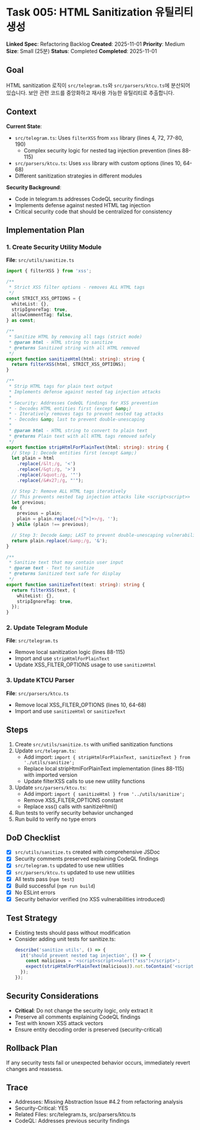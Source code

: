 # Task 005: HTML Sanitization 유틸리티 생성

**Linked Spec**: Refactoring Backlog
**Created**: 2025-11-01
**Priority**: Medium
**Size**: Small (25분)
**Status**: Completed
**Completed**: 2025-11-01

## Goal
HTML sanitization 로직이 `src/telegram.ts`와 `src/parsers/ktcu.ts`에 분산되어 있습니다.
보안 관련 코드를 중앙화하고 재사용 가능한 유틸리티로 추출합니다.

## Context
**Current State**:
- `src/telegram.ts`: Uses `filterXSS` from `xss` library (lines 4, 72, 77-80, 190)
  - Complex security logic for nested tag injection prevention (lines 88-115)
- `src/parsers/ktcu.ts`: Uses `xss` library with custom options (lines 10, 64-68)
- Different sanitization strategies in different modules

**Security Background**:
- Code in telegram.ts addresses CodeQL security findings
- Implements defense against nested HTML tag injection
- Critical security code that should be centralized for consistency

## Implementation Plan

### 1. Create Security Utility Module
**File**: `src/utils/sanitize.ts`

```typescript
import { filterXSS } from 'xss';

/**
 * Strict XSS filter options - removes ALL HTML tags
 */
const STRICT_XSS_OPTIONS = {
  whiteList: {},
  stripIgnoreTag: true,
  allowCommentTag: false,
} as const;

/**
 * Sanitize HTML by removing all tags (strict mode)
 * @param html - HTML string to sanitize
 * @returns Sanitized string with all HTML removed
 */
export function sanitizeHtml(html: string): string {
  return filterXSS(html, STRICT_XSS_OPTIONS);
}

/**
 * Strip HTML tags for plain text output
 * Implements defense against nested tag injection attacks
 *
 * Security: Addresses CodeQL findings for XSS prevention
 * - Decodes HTML entities first (except &amp;)
 * - Iteratively removes tags to prevent nested tag attacks
 * - Decodes &amp; last to prevent double-unescaping
 *
 * @param html - HTML string to convert to plain text
 * @returns Plain text with all HTML tags removed safely
 */
export function stripHtmlForPlainText(html: string): string {
  // Step 1: Decode entities first (except &amp;)
  let plain = html
    .replace(/&lt;/g, '<')
    .replace(/&gt;/g, '>')
    .replace(/&quot;/g, '"')
    .replace(/&#x27;/g, "'");

  // Step 2: Remove ALL HTML tags iteratively
  // This prevents nested tag injection attacks like <script<script>>
  let previous;
  do {
    previous = plain;
    plain = plain.replace(/<[^>]+>/g, '');
  } while (plain !== previous);

  // Step 3: Decode &amp; LAST to prevent double-unescaping vulnerability
  return plain.replace(/&amp;/g, '&');
}

/**
 * Sanitize text that may contain user input
 * @param text - Text to sanitize
 * @returns Sanitized text safe for display
 */
export function sanitizeText(text: string): string {
  return filterXSS(text, {
    whiteList: {},
    stripIgnoreTag: true,
  });
}
```

### 2. Update Telegram Module
**File**: `src/telegram.ts`
- Remove local sanitization logic (lines 88-115)
- Import and use `stripHtmlForPlainText`
- Update XSS_FILTER_OPTIONS usage to use `sanitizeHtml`

### 3. Update KTCU Parser
**File**: `src/parsers/ktcu.ts`
- Remove local XSS_FILTER_OPTIONS (lines 10, 64-68)
- Import and use `sanitizeHtml` or `sanitizeText`

## Steps
1. Create `src/utils/sanitize.ts` with unified sanitization functions
2. Update `src/telegram.ts`:
   - Add import: `import { stripHtmlForPlainText, sanitizeText } from './utils/sanitize';`
   - Replace local stripHtmlForPlainText implementation (lines 88-115) with imported version
   - Update filterXSS calls to use new utility functions
3. Update `src/parsers/ktcu.ts`:
   - Add import: `import { sanitizeHtml } from '../utils/sanitize';`
   - Remove XSS_FILTER_OPTIONS constant
   - Replace xss() calls with sanitizeHtml()
4. Run tests to verify security behavior unchanged
5. Run build to verify no type errors

## DoD Checklist
- [x] `src/utils/sanitize.ts` created with comprehensive JSDoc
- [x] Security comments preserved explaining CodeQL findings
- [x] `src/telegram.ts` updated to use new utilities
- [x] `src/parsers/ktcu.ts` updated to use new utilities
- [x] All tests pass (`npm test`)
- [x] Build successful (`npm run build`)
- [x] No ESLint errors
- [x] Security behavior verified (no XSS vulnerabilities introduced)

## Test Strategy
- Existing tests should pass without modification
- Consider adding unit tests for sanitize.ts:
  ```typescript
  describe('sanitize utils', () => {
    it('should prevent nested tag injection', () => {
      const malicious = '<script<script>>alert("xss")</script>';
      expect(stripHtmlForPlainText(malicious)).not.toContain('<script');
    });
  });
  ```

## Security Considerations
- **Critical**: Do not change the security logic, only extract it
- Preserve all comments explaining CodeQL findings
- Test with known XSS attack vectors
- Ensure entity decoding order is preserved (security-critical)

## Rollback Plan
If any security tests fail or unexpected behavior occurs, immediately revert changes and reassess.

## Trace
- Addresses: Missing Abstraction Issue #4.2 from refactoring analysis
- Security-Critical: YES
- Related Files: src/telegram.ts, src/parsers/ktcu.ts
- CodeQL: Addresses previous security findings
